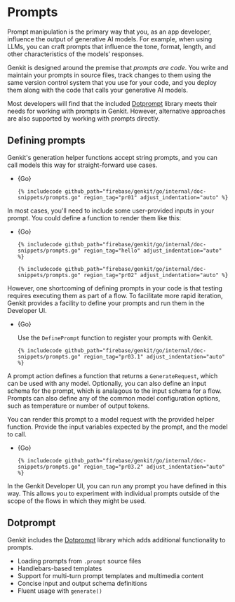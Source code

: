 # Prompts

Prompt manipulation is the primary way that you, as an app developer, influence
the output of generative AI models. For example, when using LLMs, you can craft
prompts that influence the tone, format, length, and other characteristics of
the models’ responses.

Genkit is designed around the premise that _prompts are code_. You write and
maintain your prompts in source files, track changes to them using the same version
control system that you use for your code, and you deploy them along with the code
that calls your generative AI models.

Most developers will find that the included [Dotprompt](./dotprompt.md) library
meets their needs for working with prompts in Genkit. However, alternative
approaches are also supported by working with prompts directly.

## Defining prompts

Genkit's generation helper functions accept string prompts, and you can
call models this way for straight-forward use cases.

- {Go}

  ```golang
  {% includecode github_path="firebase/genkit/go/internal/doc-snippets/prompts.go" region_tag="pr01" adjust_indentation="auto" %}
  ```

In most cases, you'll need to include some user-provided inputs in your prompt.
You could define a function to render them like this:

- {Go}

  ```golang
  {% includecode github_path="firebase/genkit/go/internal/doc-snippets/prompts.go" region_tag="hello" adjust_indentation="auto" %}
  ```

  ```golang
  {% includecode github_path="firebase/genkit/go/internal/doc-snippets/prompts.go" region_tag="pr02" adjust_indentation="auto" %}
  ```

However, one shortcoming of defining prompts in your code is that testing requires executing
them as part of a flow. To facilitate more rapid iteration, Genkit provides a facility
to define your prompts and run them in the Developer UI.

- {Go}

  Use the `DefinePrompt` function to register your prompts with Genkit.

  ```golang
  {% includecode github_path="firebase/genkit/go/internal/doc-snippets/prompts.go" region_tag="pr03.1" adjust_indentation="auto" %}
  ```

A prompt action defines a function that returns a `GenerateRequest`,
which can be used with any model. Optionally, you can also define an input schema
for the prompt, which is analagous to the input schema for a flow.
Prompts can also define any of the common model configuration options, such as
temperature or number of output tokens.

You can render this prompt to a model request with the provided helper function.
Provide the input variables expected by the prompt, and the model to call.

- {Go}

  ```golang
  {% includecode github_path="firebase/genkit/go/internal/doc-snippets/prompts.go" region_tag="pr03.2" adjust_indentation="auto" %}
  ```

In the Genkit Developer UI, you can run any prompt you have defined in this way.
This allows you to experiment with individual prompts outside of the scope of
the flows in which they might be used.

## Dotprompt

Genkit includes the [Dotprompt](./dotprompt.md) library which adds additional
functionality to prompts.

- Loading prompts from `.prompt` source files
- Handlebars-based templates
- Support for multi-turn prompt templates and multimedia content
- Concise input and output schema definitions
- Fluent usage with `generate()`
